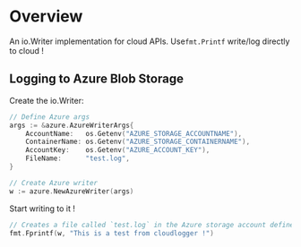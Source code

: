 # Overview

An io.Writer implementation for cloud APIs. Use`fmt.Printf` write/log directly to cloud !



## Logging to Azure Blob Storage

Create the io.Writer:

```go
// Define Azure args
args := &azure.AzureWriterArgs{
    AccountName:   os.Getenv("AZURE_STORAGE_ACCOUNTNAME"),
    ContainerName: os.Getenv("AZURE_STORAGE_CONTAINERNAME"),
    AccountKey:    os.Getenv("AZURE_ACCOUNT_KEY"),
    FileName:      "test.log",
}

// Create Azure writer
w := azure.NewAzureWriter(args)
```

Start writing to it  !

```go
// Creates a file called `test.log` in the Azure storage account define earlier
fmt.Fprintf(w, "This is a test from cloudlogger !")
```